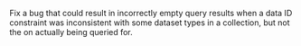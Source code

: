 Fix a bug that could result in incorrectly empty query results when a data ID constraint was inconsistent with some dataset types in a collection, but not the on actually being queried for.
